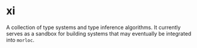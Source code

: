 # xi

A collection of type systems and type inference algorithms. It currently serves
as a sandbox for building systems that may eventually be integrated into
`morloc`.
